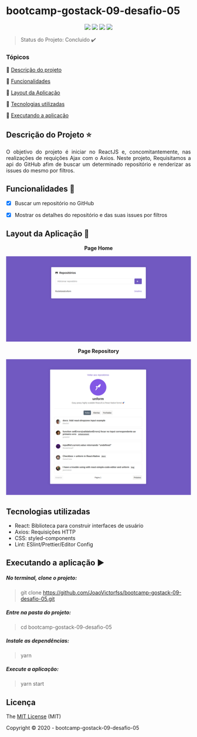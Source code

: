 # bootcamp-gostack-09-desafio-05

<p align="center">
  <img src="https://img.shields.io/static/v1?label=react&message=framework&color=blue&style=plastic&logo=REACT"/>
  <img src="http://img.shields.io/static/v1?label=last-commit&message=july&color=information&style=plastic"/>
  <img src="http://img.shields.io/static/v1?label=license&message=MIT&color=green&style=plastic"/>
  <img src="http://img.shields.io/static/v1?label=status&message=concluido&color=GREEN&style=plastic"/>
</p>

> Status do Projeto: Concluido :heavy_check_mark:

### Tópicos 

:small_blue_diamond: [Descrição do projeto](#descrição-do-projeto-star)

:small_blue_diamond: [Funcionalidades](#funcionalidades-checkered_flag)

:small_blue_diamond: [Layout da Aplicação](#layout-da-aplicação-dash)

:small_blue_diamond: [Tecnologias utilizadas](#tecnologias-utilizadas)

:small_blue_diamond: [Executando a aplicação](#executando-a-aplicação-arrow_forward)

## Descrição do Projeto :star:
<p align="justify"> O objetivo do projeto é iniciar no ReactJS e, concomitantemente, nas realizações de requições Ajax com o Axios. Neste projeto, Requisitamos a api do GitHub afim de buscar 
um determinado repositório e renderizar as issues do mesmo por filtros.</p>


## Funcionalidades :checkered_flag:
- [X] Buscar um repositório no GitHub
- [X] Mostrar os detalhes do repositório e das suas issues por filtros


## Layout da Aplicação :dash:

<p align="center"><strong>Page Home</strong></p>

<img src="https://github.com/JoaoVictorfss/bootcamp-gostack-09-desafio-05/blob/master/public/Home.png">

<p align="center"><strong>Page Repository</strong></p>

<img src="https://github.com/JoaoVictorfss/bootcamp-gostack-09-desafio-05/blob/master/public/Repository.png"><br>



## Tecnologias utilizadas
  - React: Biblioteca para construir interfaces de usuário
  - Axios: Requisições HTTP
  - CSS: styled-components
  - Lint: ESlint/Prettier/Editor Config

## Executando a aplicação :arrow_forward:
  ##### No terminal, clone o projeto:
   > git clone https://github.com/JoaoVictorfss/bootcamp-gostack-09-desafio-05.git
  
  ##### Entre na pasta do projeto:
   > cd bootcamp-gostack-09-desafio-05

  ##### Instale as dependências:
   > yarn 
  
  ##### Execute a aplicação:
   > yarn start
  
  ## Licença 
  The [MIT License]() (MIT)

  Copyright :copyright: 2020 - bootcamp-gostack-09-desafio-05
